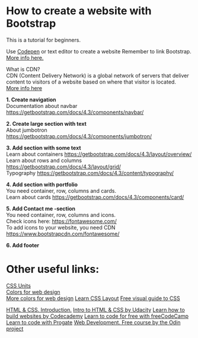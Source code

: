 # How to create a website with Bootstrap
This is a tutorial for beginners.

Use [Codepen](https://codepen.io/) or text editor to create a website
Remember to link Bootstrap. [More info here.](https://getbootstrap.com/docs/4.3/getting-started/introduction/)

What is CDN?<br> 
CDN (Content Delivery Network) is a global network of servers that deliver content to visitors of a website based on where that visitor is located. <br>[More info here](https://www.wpsuperstars.net/beginners-guide-content-delivery-networks/)

**1. Create navigation**<br>
Documentation about navbar https://getbootstrap.com/docs/4.3/components/navbar/

**2. Create large section with text**<br>
About jumbotron https://getbootstrap.com/docs/4.3/components/jumbotron/

**3. Add section with some text**<br>
Learn about containers https://getbootstrap.com/docs/4.3/layout/overview/<br>
Learn about rows and columns https://getbootstrap.com/docs/4.3/layout/grid/<br>
Typography https://getbootstrap.com/docs/4.3/content/typography/

**4. Add section with portfolio**<br>
You need container, row, columns and cards.<br>
Learn about cards https://getbootstrap.com/docs/4.3/components/card/

**5. Add Contact me -section**<br>
You need container, row, columns and icons.<br>
Check icons here: https://fontawesome.com/ <br>
To add icons to your website, you need CDN https://www.bootstrapcdn.com/fontawesome/

**6. Add footer**

# Other useful links:
[CSS Units](https://www.w3schools.com/cssref/css_units.asp)<br>
[Colors for web design](https://www.webdesignrankings.com/resources/lolcolors/)<br>
[More colors for web design](https://coolors.co/)
[Learn CSS Layout](http://learnlayout.com/)
[Free visual guide to CSS](https://cssreference.io/?fbclid=IwAR2-5xI_ggYGT8_J-DLF6vExk5DaqkNKpeKWswQCQ_UfJkCLHDtctxKhegM)

[HTML & CSS. Introduction.](https://internetingishard.com/html-and-css/introduction/?fbclid=IwAR1nNlIQaLhedfjT6UEF7Gc8RZa3HzEeRFRVMFvyNFLU_3H5SpvmRiDdx5U) 
[Intro to HTML & CSS by Udacity](https://www.udacity.com/course/intro-to-html-and-css--ud001)
[Learn how to build websites by Codecademy](https://www.codecademy.com/learn/paths/learn-how-to-build-websites)
[Learn to code for free with freeCodeCamp](https://www.freecodecamp.org/)
[Learn to code with Progate](https://progate.com/)
[Web Development. Free course by the Odin project](https://www.theodinproject.com/tracks/3)